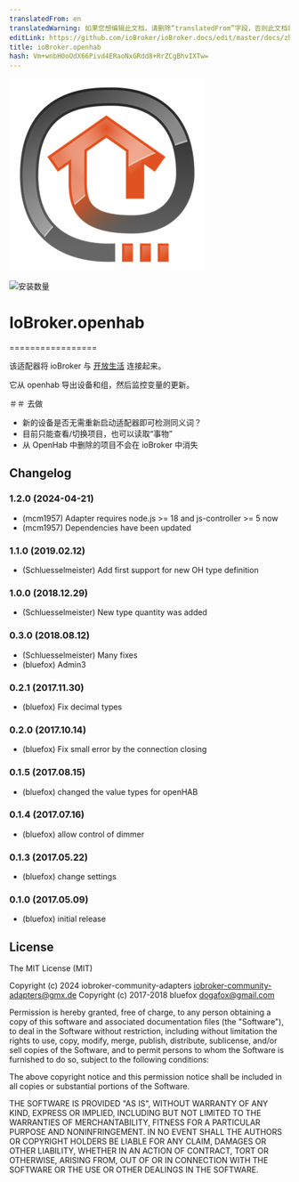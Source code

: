 ```yaml
---
translatedFrom: en
translatedWarning: 如果您想编辑此文档，请删除“translatedFrom”字段，否则此文档将再次自动翻译
editLink: https://github.com/ioBroker/ioBroker.docs/edit/master/docs/zh-cn/adapterref/iobroker.openhab/README.md
title: ioBroker.openhab
hash: Vm+wnbH0oOdX66Pivd4ERaoNxGRdd8+RrZCgBhvIXTw=
---
```

![标识](../../../en/adapterref/iobroker.openhab/admin/openhab.png)

![安装数量](http://iobroker.live/badges/openhab-stable.svg)

# IoBroker.openhab
=================

该适配器将 ioBroker 与 [开放生活](http://openhab.org/) 连接起来。

它从 openhab 导出设备和组，然后监控变量的更新。

＃＃ 去做
- 新的设备是否无需重新启动适配器即可检测同义词？
- 目前只能查看/切换项目，也可以读取“事物”
- 从 OpenHab 中删除的项目不会在 ioBroker 中消失

## Changelog
<!--
	Placeholder for the next version (at the beginning of the line):
	### **WORK IN PROGRESS**
-->
### 1.2.0 (2024-04-21)
- (mcm1957) Adapter requires node.js >= 18 and js-controller >= 5 now
- (mcm1957) Dependencies have been updated

### 1.1.0 (2019.02.12)
* (Schluesselmeister) Add first support for new OH type definition

### 1.0.0 (2018.12.29)
* (Schluesselmeister) New type quantity was added

### 0.3.0 (2018.08.12)
* (Schluesselmeister) Many fixes
* (bluefox) Admin3

### 0.2.1 (2017.11.30)
* (bluefox) Fix decimal types

### 0.2.0 (2017.10.14)
* (bluefox) Fix small error by the connection closing

### 0.1.5 (2017.08.15)
* (bluefox) changed the value types for openHAB

### 0.1.4 (2017.07.16)
* (bluefox) allow control of dimmer

### 0.1.3 (2017.05.22)
* (bluefox) change settings

### 0.1.0 (2017.05.09)
* (bluefox) initial release

## License
The MIT License (MIT)

Copyright (c) 2024 iobroker-community-adapters <iobroker-community-adapters@gmx.de>
Copyright (c) 2017-2018 bluefox <dogafox@gmail.com>

Permission is hereby granted, free of charge, to any person obtaining a copy
of this software and associated documentation files (the "Software"), to deal
in the Software without restriction, including without limitation the rights
to use, copy, modify, merge, publish, distribute, sublicense, and/or sell
copies of the Software, and to permit persons to whom the Software is
furnished to do so, subject to the following conditions:

The above copyright notice and this permission notice shall be included in
all copies or substantial portions of the Software.

THE SOFTWARE IS PROVIDED "AS IS", WITHOUT WARRANTY OF ANY KIND, EXPRESS OR
IMPLIED, INCLUDING BUT NOT LIMITED TO THE WARRANTIES OF MERCHANTABILITY,
FITNESS FOR A PARTICULAR PURPOSE AND NONINFRINGEMENT. IN NO EVENT SHALL THE
AUTHORS OR COPYRIGHT HOLDERS BE LIABLE FOR ANY CLAIM, DAMAGES OR OTHER
LIABILITY, WHETHER IN AN ACTION OF CONTRACT, TORT OR OTHERWISE, ARISING FROM,
OUT OF OR IN CONNECTION WITH THE SOFTWARE OR THE USE OR OTHER DEALINGS IN
THE SOFTWARE.